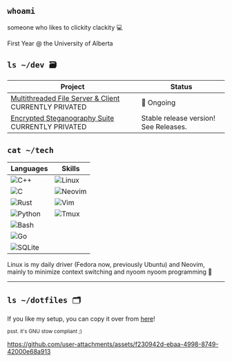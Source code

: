 ## `whoami`

someone who likes to clickity clackity 💻

First Year @ the University of Alberta

## `ls ~/dev 🗃️`
| Project  | Status |
| ------------- | ------------- |
| [Multithreaded File Server & Client](https://github.com/Francois-Coleongco/MFSC) CURRENTLY PRIVATED | 🥔 Ongoing |
| [Encrypted Steganography Suite](https://github.com/Francois-Coleongco/Steganography_Suite) CURRENTLY PRIVATED | Stable release version! See Releases. |

## `cat ~/tech`

| Languages      | Skills        |
|----------------|---------------|
| ![C++](https://img.shields.io/badge/Language-C++-blue?logo=c%2B%2B)  | ![Linux](https://img.shields.io/badge/Skill-Linux-FCC624?logo=linux)  |
| ![C](https://img.shields.io/badge/Language-C-blue?logo=c)           | ![Neovim](https://img.shields.io/badge/Skill-Neovim-57A143?logo=neovim) |
| ![Rust](https://img.shields.io/badge/Language-Rust-orange?logo=rust) | ![Vim](https://img.shields.io/badge/Skill-Vim-019733?logo=vim)        |
| ![Python](https://img.shields.io/badge/Language-Python-blue?logo=python) | ![Tmux](https://img.shields.io/badge/Skill-Tmux-1E4B30?logo=tmux)     |
| ![Bash](https://img.shields.io/badge/Language-Bash-4EAA25?logo=gnubash) |  |
| ![Go](https://img.shields.io/badge/Language-Go-00ADD8?logo=go)       |  |
| ![SQLite](https://img.shields.io/badge/Database-SQLite-003B57?logo=sqlite) |  |



Linux is my daily driver (Fedora now, previously Ubuntu) and Neovim, mainly to minimize context switching and nyoom nyoom programming 🦎

----------------------------------------

## `ls ~/dotfiles 🗂️`

If you like my setup, you can copy it over from 
[here](https://github.com/Francois-Coleongco/dotfiles)!

<sub>psst. it's GNU stow compliant ;)</sub>


https://github.com/user-attachments/assets/f230942d-ebaa-4998-8749-42000e68a913



<!--
**Chris-Coleongco/Chris-Coleongco** is a ✨ _special_ ✨ repository because its `README.md` (this file) appears on your GitHub profile.

Here are some ideas to get you started:

- 🔭 I’m currently working on ...
- 🌱 I’m currently learning ...
- 👯 I’m looking to collaborate on ...
- 🤔 I’m looking for help with ...
- 💬 Ask me about ...
- 📫 How to reach me: ...
- 😄 Pronouns: ...
- ⚡ Fun fact: ...
-->
